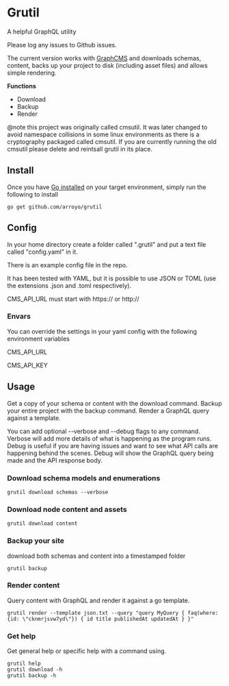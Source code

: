 # Grutil

A helpful GraphQL utility

Please log any issues to Github issues.

The current version works with [GraphCMS](https://graphcms.com/) and downloads schemas, content, backs up your project to disk (including asset files) and allows simple rendering.

**Functions**
* Download
* Backup
* Render

@note this project was originally called cmsutil.  It was later changed to avoid namespace collisions in some linux environments as there is a cryptography packaged called cmsutil.  If you are currently running the old cmsutil please delete and reintsall grutil in its place.

## Install

Once you have [Go installed](https://golang.org/doc/install) on your target environment, simply run the following to install

```
go get github.com/arroyo/grutil
```

## Config

In your home directory create a folder called ".grutil" and put a text file called "config.yaml" in it.

There is an example config file in the repo.  

It has been tested with YAML, but it is possible to use JSON or TOML (use the extensions .json and .toml respectively).

CMS_API_URL must start with https:// or http://

### Envars

You can override the settings in your yaml config with the following environment variables

CMS_API_URL

CMS_API_KEY

## Usage

Get a copy of your schema or content with the download command. Backup your entire project with the backup command.  Render a GraphQL query against a template.

You can add optional --verbose and --debug flags to any command.  Verbose will add more details of what is happening as the program runs.  Debug is useful if you are having issues and want to see what API calls are happening behind the scenes.  Debug will show the GraphQL query being made and the API response body.

### Download schema models and enumerations

```shell-script
grutil download schemas --verbose
```

### Download node content and assets

```shell-script
grutil download content
```

### Backup your site

download both schemas and content into a timestamped folder

```shell-script
grutil backup
```

### Render content

Query content with GraphQL and render it against a go template.

```shell-script
grutil render --template json.txt --query "query MyQuery { faq(where: {id: \"cknmrjsvw7yd\"}) { id title publishedAt updatedAt } }"
```

### Get help

Get general help or specific help with a command using.

```shell-script
grutil help
grutil download -h
grutil backup -h
```
